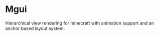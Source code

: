 # Mgui
Hierarchical view rendering for minecraft with animation support and an anchor based layout system.
